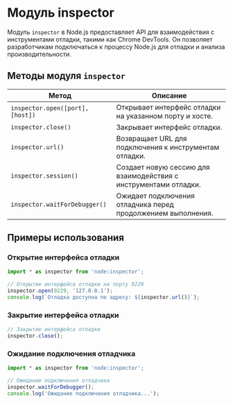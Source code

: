 # Модуль inspector

Модуль `inspector` в Node.js предоставляет API для взаимодействия с инструментами отладки, такими как Chrome DevTools. Он позволяет разработчикам подключаться к процессу Node.js для отладки и анализа производительности.

## Методы модуля `inspector`

| Метод                          | Описание                                                                 |
|--------------------------------|--------------------------------------------------------------------------|
| `inspector.open([port], [host])` | Открывает интерфейс отладки на указанном порту и хосте.              |
| `inspector.close()`           | Закрывает интерфейс отладки.                                           |
| `inspector.url()`             | Возвращает URL для подключения к инструментам отладки.                 |
| `inspector.session()`          | Создает новую сессию для взаимодействия с инструментами отладки.      |
| `inspector.waitForDebugger()`  | Ожидает подключения отладчика перед продолжением выполнения.          |

## Примеры использования

### Открытие интерфейса отладки

```javascript
import * as inspector from 'node:inspector';

// Открытие интерфейса отладки на порту 9229
inspector.open(9229, '127.0.0.1');
console.log(`Отладка доступна по адресу: ${inspector.url()}`);
```

### Закрытие интерфейса отладки

```javascript
// Закрытие интерфейса отладки
inspector.close();
```

### Ожидание подключения отладчика

```javascript
import * as inspector from 'node:inspector';

// Ожидание подключения отладчика
inspector.waitForDebugger();
console.log('Ожидание подключения отладчика...');
```

```
